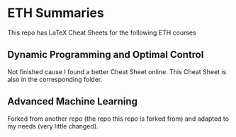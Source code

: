 # ETH Summaries
This repo has LaTeX Cheat Sheets for the following ETH courses

## Dynamic Programming and Optimal Control
Not finished cause I found a better Cheat Sheet online. This Cheat Sheet is also in the corresponding folder.

## Advanced Machine Learning
Forked from another repo (the repo this repo is forked from) and adapted to my needs (very little changed).